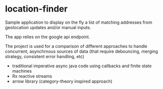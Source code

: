 # location-finder

Sample application to display on the fly a list of matching addresses from geolocation updates and/or manual inputs.

The app relies on the google api endpoint.

The project is used for a comparison of different approaches to handle concurrent, asynchrnous sources of data (that require debouncing, merging strategy, consistent error handling, etc) 
* traditional imperative async java code using callbacks and finite state machines
* Rx reactive streams
* arrow library (category-theory inspired approach) 
